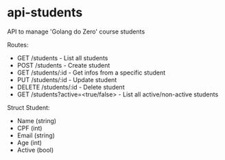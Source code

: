 # api-students
API to manage 'Golang do Zero' course students

Routes:

- GET /students - List all students
- POST /students - Create student
- GET /students/:id - Get infos from a specific student
- PUT /students/:id - Update student
- DELETE /students/:id - Delete student
- GET /students?active=<true/false> - List all active/non-active students

Struct Student:

- Name (string)
- CPF (int)
- Email (string)
- Age (int)
- Active (bool)